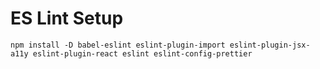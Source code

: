 # ES Lint Setup

```
npm install -D babel-eslint eslint-plugin-import eslint-plugin-jsx-a11y eslint-plugin-react eslint eslint-config-prettier
```
